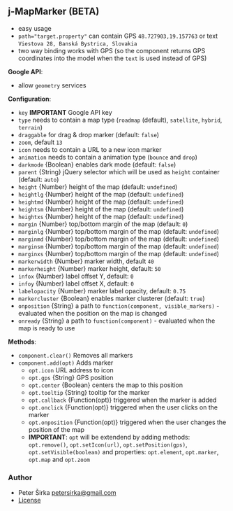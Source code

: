 ﻿## j-MapMarker (BETA)

- easy usage
- `path="target.property"` can contain GPS `48.727903,19.157763` or text `Viestova 28, Banská Bystrica, Slovakia`
- two way binding works with GPS (so the component returns GPS coordinates into the model when the `text` is used instead of GPS)

__Google API__:

- allow `geometry` services

__Configuration__:

- `key` __IMPORTANT__ Google API key
- `type` needs to contain a map type (`roadmap` (default), `satellite`, `hybrid`, `terrain`)
- `draggable` for drag & drop marker (default: `false`)
- `zoom`, default `13`
- `icon` needs to contain a URL to a new icon marker
- `animation` needs to contain a animation type (`bounce` and `drop`)
- `darkmode` {Boolean} enables dark mode (default: `false`)
- `parent` {String} jQuery selector which will be used as `height` container (default: `auto`)
- `height` {Number} height of the map (default: `undefined`)
- `heightlg` {Number} height of the map (default: `undefined`)
- `heightmd` {Number} height of the map (default: `undefined`)
- `heightsm` {Number} height of the map (default: `undefined`)
- `heightxs` {Number} height of the map (default: `undefined`)
- `margin` {Number} top/bottom margin of the map (default: `0`)
- `marginlg` {Number} top/bottom margin of the map (default: `undefined`)
- `marginmd` {Number} top/bottom margin of the map (default: `undefined`)
- `marginsm` {Number} top/bottom margin of the map (default: `undefined`)
- `marginxs` {Number} top/bottom margin of the map (default: `undefined`)
- `markerwidth` {Number} marker width, default `40`
- `markerheight` {Number} marker height, default: `50`
- `infox` {Number} label offset Y, default: `0`
- `infoy` {Number} label offset X, default: `0`
- `labelopacity` {Number} marker label opacity, default: `0.75`
- `markercluster` {Boolean} enables marker clusterer (default: `true`)
- `onposition` {String} a path to `function(component, visible_markers)` - evaluated when the position on the map is changed
- `onready` {String} a path to `function(component)` - evaluated when the map is ready to use

__Methods__:

- `component.clear()` Removes all markers
- `component.add(opt)` Adds marker
	- `opt.icon` URL address to icon
	- `opt.gps` {String} GPS position
	- `opt.center` {Boolean} centers the map to this position
	- `opt.tooltip` {String} tooltip for the marker
	- `opt.callback` {Function(opt)} triggered when the marker is added
	- `opt.onclick` {Function(opt)} triggered when the user clicks on the marker
	- `opt.onposition` {Function(opt)} triggered when the user changes the position of the map
	- __IMPORTANT__: `opt` will be extendend by adding methods: `opt.remove()`, `opt.setIcon(url)`, `opt.setPosition(gps)`, `opt.setVisible(boolean)` and properties: `opt.element`, `opt.marker`, `opt.map` and `opt.zoom`

### Author

- Peter Širka <petersirka@gmail.com>
- [License](https://www.totaljs.com/license/)
